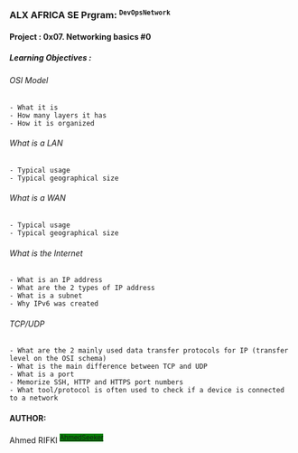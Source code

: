 ### ALX AFRICA SE Prgram: <sup>```DevOps```</sup><sup>```Network```</sup>

#### Project : 0x07. Networking basics #0
##### Learning Objectives :

###### OSI Model
```
- What it is
- How many layers it has
- How it is organized
```
###### What is a LAN
```
- Typical usage
- Typical geographical size
```
###### What is a WAN
```
- Typical usage
- Typical geographical size
```
###### What is the Internet
```
- What is an IP address
- What are the 2 types of IP address
- What is a subnet
- Why IPv6 was created
```
###### TCP/UDP
```
- What are the 2 mainly used data transfer protocols for IP (transfer level on the OSI schema)
- What is the main difference between TCP and UDP
- What is a port
- Memorize SSH, HTTP and HTTPS port numbers
- What tool/protocol is often used to check if a device is connected to a network
```
#### AUTHOR:
Ahmed RIFKI <sup style="background-color: green">[AhmedSeeker](https://github.com/AhmedSeeker)</sup>

